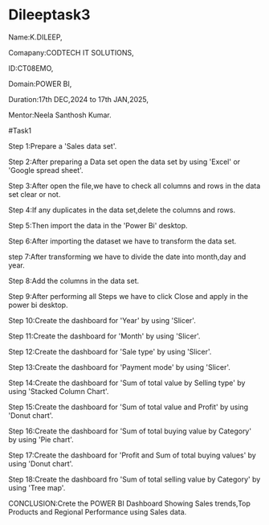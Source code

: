 # Dileeptask3

Name:K.DILEEP,

Comapany:CODTECH IT SOLUTIONS,

ID:CT08EMO,

Domain:POWER BI,

Duration:17th DEC,2024 to 17th JAN,2025,

Mentor:Neela Santhosh Kumar.

#Task1

Step 1:Prepare a 'Sales data set'.

Step 2:After preparing a Data set open the data set by using 'Excel' or 'Google spread sheet'.

Step 3:After open the file,we have to check all columns and rows in the data set clear or not.

Step 4:If any duplicates in the data set,delete the columns and rows.

Step 5:Then import the data in the 'Power Bi' desktop.

Step 6:After importing the dataset we have to transform the data set.

step 7:After transforming we have to divide the date into month,day and year.

Step 8:Add the columns in the data set.

Step 9:After performing all Steps we have to click Close and apply in the power bi desktop.

Step 10:Create the dashboard for 'Year' by using 'Slicer'.

Step 11:Create the dashboard for 'Month' by using 'Slicer'.

Step 12:Create the dashboard for 'Sale type' by using 'Slicer'.

Step 13:Create the dashboard for 'Payment mode' by using 'Slicer'.

Step 14:Create the dashboard for 'Sum of total value by Selling type' by using 'Stacked Column Chart'.

Step 15:Create the dashboard for 'Sum of total value and Profit' by using 'Donut chart'.

Step 16:Create the dashboard for 'Sum of total buying value by Category' by using 'Pie chart'.

Step 17:Create the dashboard for 'Profit and Sum of total buying values' by using 'Donut chart'.

Step 18:Create the dashboard fro 'Sum of total selling value by Category' by using 'Tree map'.

CONCLUSION:Crete the POWER BI Dashboard Showing Sales trends,Top Products and Regional Performance using Sales data.
